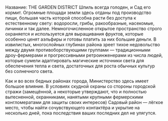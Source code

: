Название: THE GARDEN DISTRICT
Шпиль всегда голоден, и Сад его кормит. Огромные площади земли здесь отданы под производство пищи, большая часть которой способна расти без доступа к естественному свету: водоросли, грибы, ракообразные, насекомые, личинки и так далее. Немногочисленное открытое пространство строго охраняется и используется для выращивания фруктов, которые особенно ценят аэльфиры и готовы платить за них большие деньги. В извилистых, многослойных глубинах района зреет тихое недовольство между двумя противоборствующими группами — традиционными дроу-фермерами и прогрессивными ретроинженерами из числа людей, которые сумели адаптировать магические источники света для обеспечения тепла и света, достаточных для роста обычных культур без солнечного света.

Как и во всех бедных районах города, Министерство здесь имеет большое влияние. В условиях скудной охраны со стороны городской стражи (замещённой, а некоторые утверждают, что и полностью вытесненной, охранниками, нанятыми крупными фермерскими конгломератами для защиты своих интересов) Садовый район — лёгкое место, чтобы найти сочувствующего контактёра и укрытие на несколько дней, пока последствия ваших последних дел не улягутся.